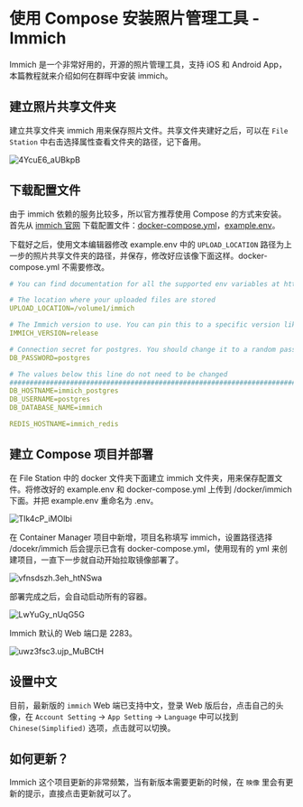 # 使用 Compose 安装照片管理工具 - Immich

Immich 是一个非常好用的，开源的照片管理工具，支持 iOS 和 Android App，本篇教程就来介绍如何在群晖中安装 immich。

## 建立照片共享文件夹

建立共享文件夹 immich 用来保存照片文件。共享文件夹建好之后，可以在 `File Station` 中右击选择属性查看文件夹的路径，记下备用。

![4YcuE6_aUBkpB](https://img-1255332810.cos.ap-chengdu.myqcloud.com/4YcuE6_aUBkpB.png)

## 下载配置文件

由于 immich 依赖的服务比较多，所以官方推荐使用 Compose 的方式来安装。首先从 [immich 官网](https://immich.app/docs/install/docker-compose) 下载配置文件：[docker-compose.yml](https://github.com/immich-app/immich/releases/latest/download/docker-compose.yml)，[example.env](https://github.com/immich-app/immich/releases/latest/download/example.env)。

下载好之后，使用文本编辑器修改 example.env 中的 `UPLOAD_LOCATION` 路径为上一步的照片共享文件夹的路径，并保存，修改好应该像下面这样。docker-compose.yml 不需要修改。

```yml
# You can find documentation for all the supported env variables at https://immich.app/docs/install/environment-variables

# The location where your uploaded files are stored
UPLOAD_LOCATION=/volume1/immich

# The Immich version to use. You can pin this to a specific version like "v1.71.0"
IMMICH_VERSION=release

# Connection secret for postgres. You should change it to a random password
DB_PASSWORD=postgres

# The values below this line do not need to be changed
###################################################################################
DB_HOSTNAME=immich_postgres
DB_USERNAME=postgres
DB_DATABASE_NAME=immich

REDIS_HOSTNAME=immich_redis

```

## 建立 Compose 项目并部署

在 File Station 中的 docker 文件夹下面建立 immich 文件夹，用来保存配置文件。将修改好的 example.env 和 docker-compose.yml 上传到 /docker/immich 下面。并把 example.env 重命名为 .env。

![TIk4cP_iMOlbi](https://img-1255332810.cos.ap-chengdu.myqcloud.com/TIk4cP_iMOlbi.png)

在 Container Manager 项目中新增，项目名称填写 immich，设置路径选择 /docekr/immich 后会提示已含有 docker-compose.yml，使用现有的 yml 来创建项目，一直下一步就自动开始拉取镜像部署了。

![vfnsdszh.3eh_htNSwa](https://img-1255332810.cos.ap-chengdu.myqcloud.com/vfnsdszh.3eh_htNSwa.png)

部署完成之后，会自动启动所有的容器。

![LwYuGy_nUqG5G](https://img-1255332810.cos.ap-chengdu.myqcloud.com/LwYuGy_nUqG5G.png)

Immich 默认的 Web 端口是 2283。

![uwz3fsc3.ujp_MuBCtH](https://img-1255332810.cos.ap-chengdu.myqcloud.com/uwz3fsc3.ujp_MuBCtH.png)

## 设置中文

目前，最新版的 `immich` Web 端已支持中文，登录 Web 版后台，点击自己的头像，在 `Account Setting` -> `App Setting` -> `Language` 中可以找到 `Chinese(Simplified)` 选项，点击就可以切换。

## 如何更新？

Immich 这个项目更新的非常频繁，当有新版本需要更新的时候，在 `映像` 里会有更新的提示，直接点击更新就可以了。